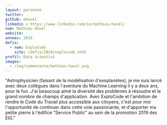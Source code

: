 ```yaml
---
layout: personne
twitter: 
github: mhavel
linkedin : https://www.linkedin.com/in/mathieu-havel/
nom: Mathieu Havel
website:
annees: 2019
defis:
  - nom: ExploCode
    site: /defis/2019/explocode.html
profil: Data scientist
images:
  - /img/communaute/mathieu-havel.png
---
```


"Astrophysicien (faisant de la modélisation d'exoplanètes), je me suis lancé avec deux collègues dans l'aventure du Machine Learning il y a deux ans, pour le fun. J'ai beaucoup aimé la diversité des problèmes à résoudre et le grand nombre de champs d'application. Avec ExploCode et l'ambition de rendre le Code du Travail plus accessible aux citoyens, c'est pour moi l'opportunité de continuer dans cette voie passionante, et d'apporter ma petite pierre à l'édifice "Service Public" au sein de la promotion 2019 des EIG."

